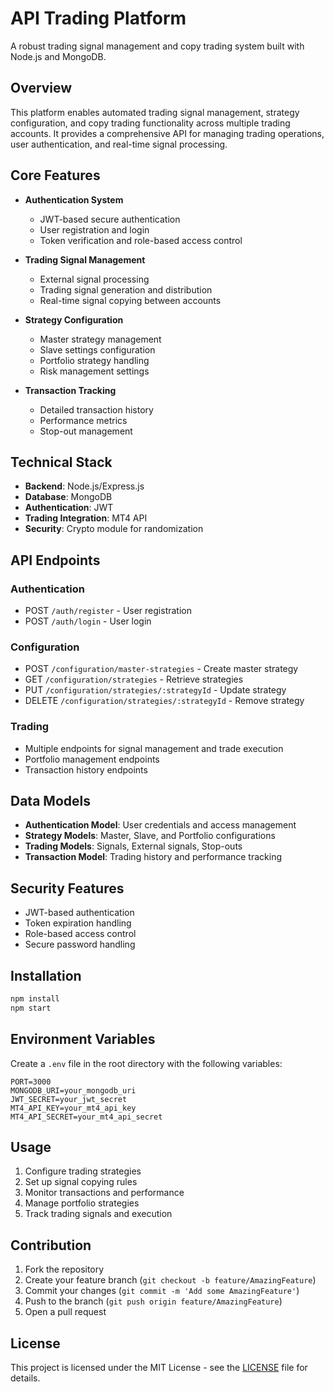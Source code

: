 # API Trading Platform

A robust trading signal management and copy trading system built with Node.js and MongoDB.

## Overview

This platform enables automated trading signal management, strategy configuration, and copy trading functionality across multiple trading accounts. It provides a comprehensive API for managing trading operations, user authentication, and real-time signal processing.

## Core Features

- **Authentication System**
  - JWT-based secure authentication
  - User registration and login
  - Token verification and role-based access control

- **Trading Signal Management**
  - External signal processing
  - Trading signal generation and distribution
  - Real-time signal copying between accounts

- **Strategy Configuration**
  - Master strategy management
  - Slave settings configuration
  - Portfolio strategy handling
  - Risk management settings

- **Transaction Tracking**
  - Detailed transaction history
  - Performance metrics
  - Stop-out management

## Technical Stack

- **Backend**: Node.js/Express.js
- **Database**: MongoDB
- **Authentication**: JWT
- **Trading Integration**: MT4 API
- **Security**: Crypto module for randomization

## API Endpoints

### Authentication
- POST `/auth/register` - User registration
- POST `/auth/login` - User login

### Configuration
- POST `/configuration/master-strategies` - Create master strategy
- GET `/configuration/strategies` - Retrieve strategies
- PUT `/configuration/strategies/:strategyId` - Update strategy
- DELETE `/configuration/strategies/:strategyId` - Remove strategy

### Trading
- Multiple endpoints for signal management and trade execution
- Portfolio management endpoints
- Transaction history endpoints

## Data Models

- **Authentication Model**: User credentials and access management
- **Strategy Models**: Master, Slave, and Portfolio configurations
- **Trading Models**: Signals, External signals, Stop-outs
- **Transaction Model**: Trading history and performance tracking

## Security Features

- JWT-based authentication
- Token expiration handling
- Role-based access control
- Secure password handling

## Installation

```bash
npm install
npm start
```

## Environment Variables

Create a `.env` file in the root directory with the following variables:
```
PORT=3000
MONGODB_URI=your_mongodb_uri
JWT_SECRET=your_jwt_secret
MT4_API_KEY=your_mt4_api_key
MT4_API_SECRET=your_mt4_api_secret
```

## Usage

1. Configure trading strategies
2. Set up signal copying rules
3. Monitor transactions and performance
4. Manage portfolio strategies
5. Track trading signals and execution

## Contribution

1. Fork the repository
2. Create your feature branch (`git checkout -b feature/AmazingFeature`)
3. Commit your changes (`git commit -m 'Add some AmazingFeature'`)
4. Push to the branch (`git push origin feature/AmazingFeature`)
5. Open a pull request

## License
This project is licensed under the MIT License - see the [LICENSE](LICENSE) file for details.
